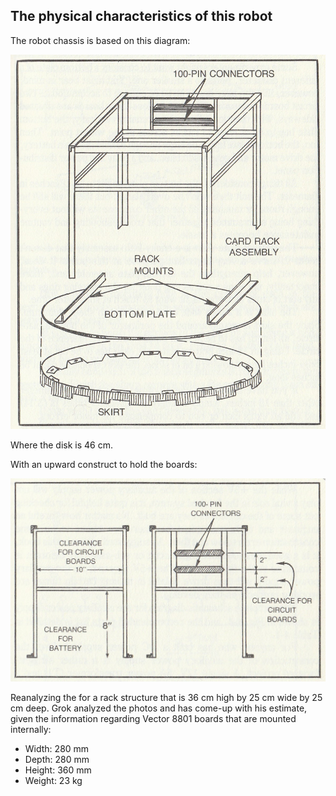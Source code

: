 ## The physical characteristics of this robot

The robot chassis is based on this diagram:

![base](/spr-book/0400-1.png)

Where the disk is 46 cm.

With an upward construct to hold the boards:

![rack](/spr-book/0400-2.png)

Reanalyzing the for a rack structure that is 36 cm high by 25 cm wide by 25 cm deep. Grok analyzed the photos and has come-up with his estimate, given the information regarding Vector 8801 boards that are mounted internally:

* Width: 280 mm
* Depth: 280 mm
* Height: 360 mm
* Weight: 23 kg



